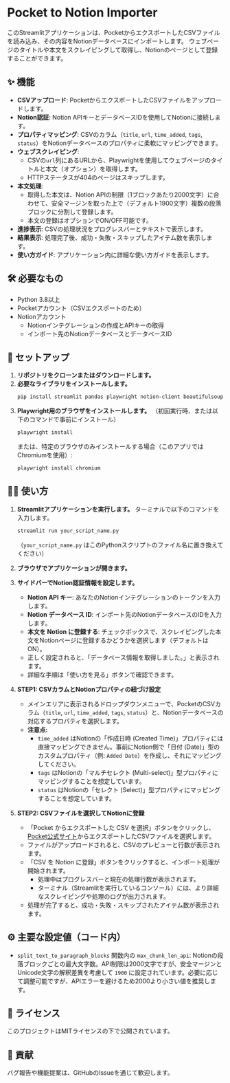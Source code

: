 # Pocket to Notion Importer

このStreamlitアプリケーションは、PocketからエクスポートしたCSVファイルを読み込み、その内容をNotionデータベースにインポートします。
ウェブページのタイトルや本文をスクレイピングして取得し、Notionのページとして登録することができます。

## ✨ 機能

*   **CSVアップロード**: PocketからエクスポートしたCSVファイルをアップロードします。
*   **Notion認証**: Notion APIキーとデータベースIDを使用してNotionに接続します。
*   **プロパティマッピング**: CSVのカラム（`title`, `url`, `time_added`, `tags`, `status`）をNotionデータベースのプロパティに柔軟にマッピングできます。
*   **ウェブスクレイピング**:
    *   CSVの`url`列にあるURLから、Playwrightを使用してウェブページのタイトルと本文（オプション）を取得します。
    *   HTTPステータスが404のページはスキップします。
*   **本文処理**:
    *   取得した本文は、Notion APIの制限（1ブロックあたり2000文字）に合わせて、安全マージンを取った上で（デフォルト1900文字）複数の段落ブロックに分割して登録します。
    *   本文の登録はオプションでON/OFF可能です。
*   **進捗表示**: CSVの処理状況をプログレスバーとテキストで表示します。
*   **結果表示**: 処理完了後、成功・失敗・スキップしたアイテム数を表示します。
*   **使い方ガイド**: アプリケーション内に詳細な使い方ガイドを表示します。

## 🛠️ 必要なもの

*   Python 3.8以上
*   Pocketアカウント（CSVエクスポートのため）
*   Notionアカウント
    *   Notionインテグレーションの作成とAPIキーの取得
    *   インポート先のNotionデータベースとデータベースID

## 🚀 セットアップ

1.  **リポジトリをクローンまたはダウンロードします。**
2.  **必要なライブラリをインストールします。**
    ```bash
    pip install streamlit pandas playwright notion-client beautifulsoup4
    ```
3.  **Playwright用のブラウザをインストールします。**
    （初回実行時、または以下のコマンドで事前にインストール）
    ```bash
    playwright install
    ```
    または、特定のブラウザのみインストールする場合（このアプリではChromiumを使用）:
    ```bash
    playwright install chromium
    ```

## 🏃‍♀️ 使い方

1.  **Streamlitアプリケーションを実行します。**
    ターミナルで以下のコマンドを入力します。
    ```bash
    streamlit run your_script_name.py
    ```
    （`your_script_name.py` はこのPythonスクリプトのファイル名に置き換えてください）

2.  **ブラウザでアプリケーションが開きます。**

3.  **サイドバーでNotion認証情報を設定します。**
    *   **Notion API キー**: あなたのNotionインテグレーションのトークンを入力します。
    *   **Notion データベース ID**: インポート先のNotionデータベースのIDを入力します。
    *   **本文を Notion に登録する**: チェックボックスで、スクレイピングした本文をNotionページに登録するかどうかを選択します（デフォルトはON）。
    *   正しく設定されると、「データベース情報を取得しました。」と表示されます。
    *   詳細な手順は「使い方を見る」ボタンで確認できます。

4.  **STEP1: CSVカラムとNotionプロパティの紐づけ設定**
    *   メインエリアに表示されるドロップダウンメニューで、PocketのCSVカラム（`title`, `url`, `time_added`, `tags`, `status`）と、Notionデータベースの対応するプロパティを選択します。
    *   **注意点:**
        *   `time_added` はNotionの「作成日時 (Created Time)」プロパティには直接マッピングできません。事前にNotion側で「日付 (Date)」型のカスタムプロパティ（例: `Added Date`）を作成し、それにマッピングしてください。
        *   `tags` はNotionの「マルチセレクト (Multi-select)」型プロパティにマッピングすることを想定しています。
        *   `status` はNotionの「セレクト (Select)」型プロパティにマッピングすることを想定しています。

5.  **STEP2: CSVファイルを選択してNotionに登録**
    *   「Pocket からエクスポートした CSV を選択」ボタンをクリックし、[Pocket公式サイト](https://getpocket.com/export)からエクスポートしたCSVファイルを選択します。
    *   ファイルがアップロードされると、CSVのプレビューと行数が表示されます。
    *   「CSV を Notion に登録」ボタンをクリックすると、インポート処理が開始されます。
        *   処理中はプログレスバーと現在の処理行数が表示されます。
        *   ターミナル（Streamlitを実行しているコンソール）には、より詳細なスクレイピングや処理のログが出力されます。
    *   処理が完了すると、成功・失敗・スキップされたアイテム数が表示されます。

## ⚙️ 主要な設定値（コード内）

*   `split_text_to_paragraph_blocks` 関数内の `max_chunk_len_api`:
    Notionの段落ブロックごとの最大文字数。API制限は2000文字ですが、安全マージンとUnicode文字の解釈差異を考慮して `1900` に設定されています。必要に応じて調整可能ですが、APIエラーを避けるため2000より小さい値を推奨します。

## 📜 ライセンス

このプロジェクトはMITライセンスの下で公開されています。

## 🤝 貢献

バグ報告や機能提案は、GitHubのIssueを通じて歓迎します。
